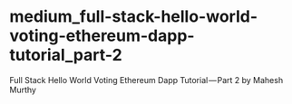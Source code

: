 # medium_full-stack-hello-world-voting-ethereum-dapp-tutorial_part-2
Full Stack Hello World Voting Ethereum Dapp Tutorial — Part 2 by Mahesh Murthy
